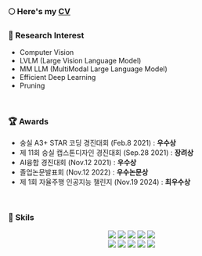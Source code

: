 
### :full_moon: Here's my [**CV**](https://Dayoung-Kil.github.io/)



<!--

#### 👩‍🎓 Education

<img alt="Html" src ="https://img.shields.io/badge/Department of AI Convergence, Soongsil University, Seoul-Bachelor (Feb.2018 ~ Mar.2022)-E4E4D0?style=for-the-badge"/> <img alt="Html" src ="https://img.shields.io/badge/Department of Intelligent Systems, Soongsil University, Seoul-Master (Feb.2022 ~ Mar.2024)-AEC3AE?style=for-the-badge"/>

-->



### 🧐 Research Interest
- Computer Vision
- LVLM (Large Vision Language Model)
- MM LLM (MultiModal Large Language Model)
- Efficient Deep Learning
- Pruning
  
<!--
<img alt="Html" src ="https://img.shields.io/badge/1-Computer Vision-BFD8D5?style=social"/> 
<img alt="Html" src ="https://img.shields.io/badge/2-LVLM (Large Vision Language Model)-DFDFDF?style=social"/> 
<img alt="Html" src ="https://img.shields.io/badge/3-MM LLM (MultiModal Large Language Model)-F4F3F3?style=social"/>
<img alt="Html" src ="https://img.shields.io/badge/4-Efficient Deep Learning-B1BED5?style=social"/> 
<img alt="Html" src ="https://img.shields.io/badge/5-Pruning-9E9FA5?style=social"/>
 
<br>
<img alt="Html" src ="https://img.shields.io/badge/Image Classification-C4C1A4?style=for-the-badge"/> <img alt="Html" src ="https://img.shields.io/badge/Object Detection-FFF6DC?style=for-the-badge"/> 
  
 <img alt="Html" src ="https://img.shields.io/badge/Segmentation-FFC6AC?style=for-the-badge"/>
-->



<!--
## 📜 Publications

- 길다영, 김성흠, [**“Lightweight Deep Learning for Room Layout Estimation with a Single Panoramic Image,”**](https://www.kci.go.kr/kciportal/ci/sereArticleSearch/ciSereArtiView.kci?sereArticleSearchBean.artiId=ART002884719) Journal of Institute of Control, Robotics and Systems (SCOPUS), 2022
- Dayoung Kil and Seong-heum Kim, [**“Lightweight Room Layout Estimation using a Single Panoramic Image,”**](https://ieeexplore.ieee.org/document/10003901) International Conference on Control, Automation and Systems, 2022
- Deepak Ghimire, Dayoung Kil, Seong-heum Kim, [**“A Survey on Efficient Convolutional Neural Networks and Hardware Acceleration,”**](https://www.mdpi.com/2079-9292/11/6/945) Electronics (SCIE), 2022
- 길다영, 김성흠, “단일 파노라마 입력의 실내 공간 레이아웃 복원 모델 경량화,” **C-2022-036602 (소프트웨어등록)**
  
-->

<br>

### 🏆 Awards

- 숭실 A3+ STAR 코딩 경진대회 (Feb.8 2021) : <b> 우수상 </b>
- 제 11회 숭실 캡스톤디자인 경진대회 (Sep.28 2021) : <b> 장려상 </b>
- AI융합 경진대회 (Nov.12 2021) : <b> 우수상 </b>
- 졸업논문발표회 (Nov.12 2022) : <b> 우수논문상 </b>
- 제 1회 자율주행 인공지능 챌린지 (Nov.19 2024) : <b> 최우수상 </b>

<!--
<img alt="Html" src ="https://img.shields.io/badge/숭실 A3+ STAR 코딩 경진대회 (Feb.8 2021)-우수상-lightblue?style=for-the-badge"/> <img alt="Html" src ="https://img.shields.io/badge/제 11회 숭실 캡스톤디자인 경진대회 (Sep.28 2021)-장려상-lightblue?style=for-the-badge"/> <img alt="Html" src ="https://img.shields.io/badge/AI융합 경진대회 (Nov.12 2021)-우수상-lightblue?style=for-the-badge"/> <img alt="Html" src ="https://img.shields.io/badge/졸업논문발표회 (Nov.12 2022)-우수논문상-lightblue?style=for-the-badge"/>
-->

<!--
 
<br>

## 💻 Projects

- [<b>3D Room Reconstruction Using HorizonNet</b>](https://github.com/2021-1-SSU-Computer-Vision/3D_Room_Reconstruction) : HorizonNet 연구 분석 후, 모델을 훈련시키고 직접 촬영한 이미지를 적용하여 3D Room 복원. (2021)
- [<b>Face Out</b>](https://github.com/2021-1-SSU-CapstoneDesign/Face-Out) : Face Recognition을 통해 지정된 사람을 제외한 다른 사람들의 얼굴을 모자이크 처리하는 웹 서비스 제작. (2021)
- [<b>Food Calorie Estimation</b>](https://github.com/Dayoung-Kil/Food_Calorie_Estimation) : Food Detection 및 Volume Estimation을 통해, 이미지 내 음식의 칼로리 계산 (2022)
- [<b>V Fit</b>](https://github.com/VIP-Projects/V-Fit) : 멀티모달 생성형 AI 기반 가상 헤어 및 의상 피팅 앱 서비스 제작. (2023)
- [<b>Zero-Shot-Fall-Detection</b>](https://github.com/VIP-Projects/Zero-Shot-Fall-Detection) : 시각-언어 모델을 활용하는 제로샷 낙상 감지 방법론. (2023)

-->
<br>

### 💪 Skils
 <p align = "center">
<img src="https://img.shields.io/badge/Python-3776AB?style=plastic&logo=Python&logoColor=white"> <img src="https://img.shields.io/badge/c++-00599C?style=plastic&logo=c%2B%2B&logoColor=white"> <img src="https://img.shields.io/badge/html5-E34F26?style=plastic&logo=html5&logoColor=white"> <img src="https://img.shields.io/badge/css-1572B6?style=plastic&logo=css3&logoColor=white"> <img src="https://img.shields.io/badge/Android-3DDC84?style=plastic&logo=Android&logoColor=white"> <br>
<img src="https://img.shields.io/badge/Pytorch-EE4C2C?style=plastic&logo=Pytorch&logoColor=white"> <img src="https://img.shields.io/badge/OpenCV-5C3EE8?style=plastic&logo=OpenCV&logoColor=white"> <img src="https://img.shields.io/badge/Jupyter-F37626?style=plastic&logo=Jupyter&logoColor=white"> <img src="https://img.shields.io/badge/Anaconda-44A833?style=plastic&logo=Anaconda&logoColor=white"> <img src="https://img.shields.io/badge/Tensorflow-FF6F00?style=plastic&logo=Tensorflow&logoColor=white">

</p>





